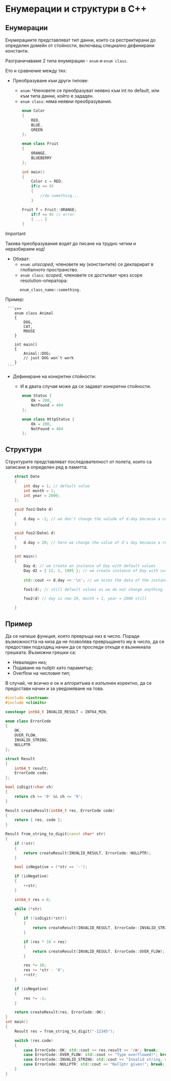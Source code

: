 # Енумерации и структури в C++

## Енумерации
Енумерациите представляват тип данни, които са рестриктирани до определен домейн от стойности, включващ специално дефинирани константи.

Разграничаваме 2 типа енумерации - `enum` и `enum class`. 

Ето и сравнение между тях:
- Преобразуване към други типове:
    - `enum`: Членовете се преобразуват неявно към int по default, или към типа данни, който е зададен.
    - `enum class`: няма неявни преобразувания.

    ```c++
        enum Color
        {
            RED, 
            BLUE, 
            GREEN
        };

        enum class Fruit
        {
            ORANGE, 
            BLUEBERRY
        };
    
        int main()
        {
            Color c = RED;
            if(c == 0)
            {
                //do something...
            }

	    Fruit f = Fruit::ORANGE;
            if(f == 0) // error
            { ... }
        }
    ```
> [!IMPORTANT]
> Такива преобразувания водят до писане на трудно четим и неразбираем код!

- Обхват:
    - `enum`: *unscoped*, членовете му (константите) се декларират в глобалното пространство.
    - `enum class`: *scoped*, членовете се достъпват чрез scope resolution-оператора:
  ```
     enum_class_name::something.
  ```
Пример: 

     ```c++
        enum class Animal
        {
            DOG, 
            CAT,
            MOUSE
        }

        int main()
        {
            Animal::DOG;
            // just DOG won`t work
        }
     ```

- Дефиниране на конкретни стойности:
    - И в двата случая може да се задават конкретни стойности.

    ```c++
        enum Status {
            Ok = 200,
            NotFound = 404
        };

        enum class HttpStatus {
            Ok = 200,
            NotFound = 404
        };
    ```

## Структури
Структурите представляват последователност от полета, които са записани в определен ред в паметта.

```c++
    struct Date
    {
        int day = 1; // default value
        int month = 1;
        int year = 2000;
    };

    void foo1(Date d)
    {
        d.day = -1; // we don`t change the valude of d.day because a copy of the struct is given as a parameter to the function foo1.
    }

    void foo2(Date& d)
    {
        d.day = 20; // here we change the value of d`s day because a reference to the instance is given to foo2.
    }

    int main()
    {
        Day d; // we create an instance of Day with default values
        Day d2 = { 12, 1, 1995 }; // we create instance of Day with custom values
        
        std::cout << d.day << '\n'; // we acces the data of the instance by usinf operator .

        foo1(d); // still default values as we do not change anything

        foo2(d) // day is now 20, month = 1, year = 2000 still

    }
```

## Пример
Да се напише функция, която превръща низ в число. Поради възможността на низа да не позволява превръщането му в число, да се предостави подходящ начин да се проследи откъде е възникнала грешката. Възможни грешки са:
- Невалиден низ;
- Подаване на nullptr като параметър;
- Overflow на числовия тип;

В случай, че всичко е ок и алгоритъма е изпълнен коректно, да се предостави начин и за уведомяване на това.

```c++
#include <iostream>
#include <climits>

constexpr int64_t INVALID_RESULT = INT64_MIN;

enum class ErrorCode
{
	OK, 
	OVER_FLOW,
	INVALID_STRING,
	NULLPTR
};

struct Result
{
	int64_t result;
	ErrorCode code;
};

bool isDigit(char ch)
{
	return ch >= '0' && ch <= '9';
}

Result createResult(int64_t res, ErrorCode code)
{
	return { res, code };
}

Result from_string_to_digit(const char* str)
{
	if (!str)
	{
		return createResult(INVALID_RESULT, ErrorCode::NULLPTR);
	}

	bool isNegative = (*str == '-');

	if (isNegative)
	{
		++str;
	}

	int64_t res = 0;

	while (*str)
	{
		if (!isDigit(*str))
		{
			return createResult(INVALID_RESULT, ErrorCode::INVALID_STRING);
		}

		if (res * 10 < res)
		{
			return createResult(INVALID_RESULT, ErrorCode::OVER_FLOW);
		}

		res *= 10;
		res += *str - '0';
		++str;
	}

	if (isNegative)
	{
		res *= -1;
	}

	return createResult(res, ErrorCode::OK);
}
int main()
{
	Result res = from_string_to_digit("-12345");

	switch (res.code)
	{
		case ErrorCode::OK: std::cout << res.result << '/n'; break;
		case ErrorCode::OVER_FLOW: std::cout << "Type overflowed!"; break;
		case ErrorCode::INVALID_STRING: std::cout << "Invalid string, conversion not possible!"; break;
		case ErrorCode::NULLPTR: std::cout << "Nullptr given!"; break;
	}
}
```

